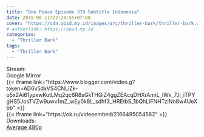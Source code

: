 ```yaml
---
title: "One Piece Episode 379 Subtitle Indonesia"
date: 2019-08-11T22:24:55+07:00
cover: "https://cdn.opid.my.id/images/arc/thriller-bark/thriller-bark.webp" # Optional, cover
# authorlink: https://opid.my.id
categories:
  - "Thriller Bark"
tags:
  - "Thriller Bark"
---
```

<div class="ui menu violet borderless inverted">
  <div class="header item active">
        Stream:
    </div>
  <a class="active item" data-tab="google">
    <i class="google drive icon"></i> Google
  </a>
  <a class="item nounderline" data-tab="mirror">
    <i class="odnoklassniki icon"></i> Mirror
  </a>
</div>
<div class="ui bottom attached tab segment active" style="border:0 !important;" data-tab="google">
{{< iframe link="https://www.blogger.com/video.g?token=AD6v5dxVS4CNLiZk-o5x2Ai61ypxwKutLMq2qc6R8sGkTHGiZ4ggZEAcqDHXrAnnL_iWx_7Ji_iTPYgHS5JosTVZw9uwv1mZ_wEy0k8L_sdhf3_HREtbS_1bQhLlFNHTziNn8w4UeXbb" >}}
</div>
<div class="ui bottom attached tab segment" style="border:0 !important;" data-tab="mirror">
{{< iframe link="https://ok.ru/videoembed/2166495054582" >}}
</div>
<div class="ui menu violet borderless inverted">
  <div class="header item active">
        Downloads:
    </div>
  <a class="item nounderline" href="https://ouo.io/ay7zVJD" target="_blank" rel="dofollow"><i class="google drive icon"></i>
    Average 480p</a>
</div>
